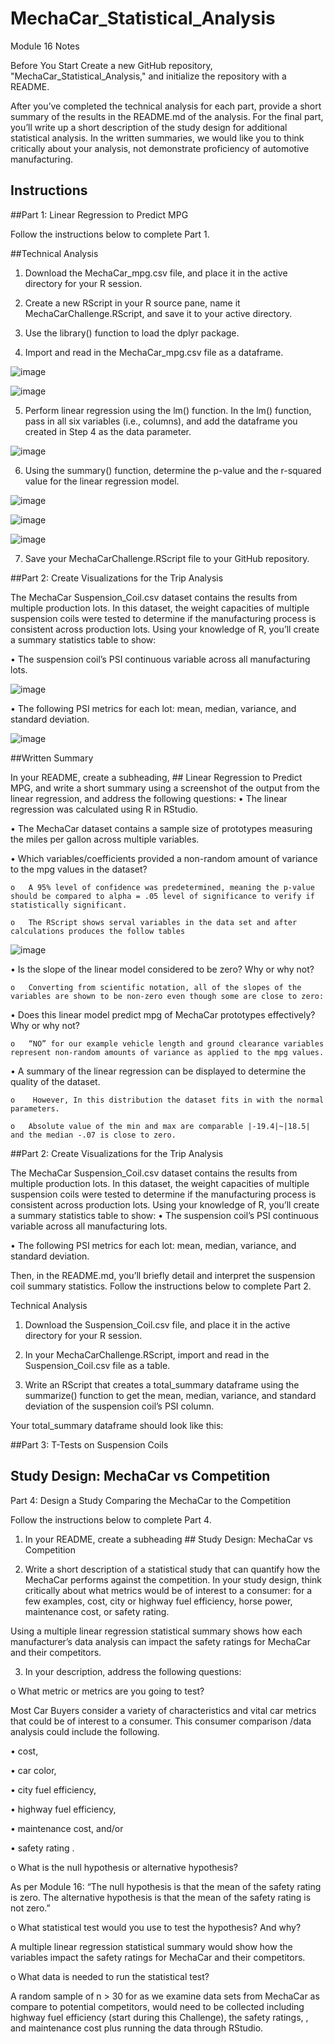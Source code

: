 # MechaCar_Statistical_Analysis

Module 16 Notes

Before You Start
Create a new GitHub repository, "MechaCar_Statistical_Analysis," and initialize the repository with a README.

After you’ve completed the technical analysis for each part, provide a short summary of the results in the README.md of the analysis. For the final part, you’ll write up a short description of the study design for additional statistical analysis. In the written summaries, we would like you to think critically about your analysis, not demonstrate proficiency of automotive manufacturing.

## Instructions

##Part 1: Linear Regression to Predict MPG

Follow the instructions below to complete Part 1.

##Technical Analysis
1.	Download the MechaCar_mpg.csv file, and place it in the active directory for your R session.

2.	Create a new RScript in your R source pane, name it MechaCarChallenge.RScript, and save it to your active directory.

3.	Use the library() function to load the dplyr package.

4.	Import and read in the MechaCar_mpg.csv file as a dataframe.

![image](https://user-images.githubusercontent.com/117233641/232278837-d7864176-62f6-41e1-8767-9ef3fc7c0906.png)

![image](https://user-images.githubusercontent.com/117233641/232278944-5f6118c4-0a49-42f0-b9a1-4ee1cf5956c9.png)

5.	Perform linear regression using the lm() function. In the lm() function, pass in all six variables (i.e., columns), and add the dataframe you created in Step 4 as the data parameter.

![image](https://user-images.githubusercontent.com/117233641/232278964-f16b3fe4-2be1-4d93-b08f-88904a8d8aba.png)
 

6.	Using the summary() function, determine the p-value and the r-squared value for the linear regression model.

 ![image](https://user-images.githubusercontent.com/117233641/232278972-e7d0f4b8-a620-4fa1-acea-1fe0b727a95b.png)
 
 ![image](https://user-images.githubusercontent.com/117233641/232278988-e021b4b2-5c7b-4be9-a049-4e13e1b7d1b4.png)
 
 ![image](https://user-images.githubusercontent.com/117233641/232279005-d2db2e63-abed-44a6-a22d-284ee73e487d.png)

7.	Save your MechaCarChallenge.RScript file to your GitHub repository.

##Part 2: Create Visualizations for the Trip Analysis

The MechaCar Suspension_Coil.csv dataset contains the results from multiple production lots. In this dataset, the weight capacities of multiple suspension coils were tested to determine if the manufacturing process is consistent across production lots. Using your knowledge of R, you’ll create a summary statistics table to show:

•	The suspension coil’s PSI continuous variable across all manufacturing lots.

![image](https://user-images.githubusercontent.com/117233641/232279133-38d1e0a4-a4c3-4521-bb51-159ca7839579.png)

•	The following PSI metrics for each lot: mean, median, variance, and standard deviation.

![image](https://user-images.githubusercontent.com/117233641/232279149-70d01236-4c23-4435-804c-29a5aff958d0.png)


##Written Summary

In your README, create a subheading, ## Linear Regression to Predict MPG, and write a short summary using a screenshot of the output from the linear regression, and address the following questions:
•	The linear regression was calculated using R in RStudio.

•	The MechaCar dataset contains a sample size of prototypes measuring the miles per gallon across multiple variables. 

•	Which variables/coefficients provided a non-random amount of variance to the mpg values in the dataset?

    o	A 95% level of confidence was predetermined, meaning the p-value should be compared to alpha = .05 level of significance to verify if statistically significant.
    
    o	The RScript shows serval variables in the data set and after calculations produces the follow tables 

 ![image](https://user-images.githubusercontent.com/117233641/232279054-4d306170-58a9-4a1c-b856-77ca6c82e712.png)

•	Is the slope of the linear model considered to be zero? Why or why not?

    o	Converting from scientific notation, all of the slopes of the variables are shown to be non-zero even though some are close to zero:

•	Does this linear model predict mpg of MechaCar prototypes effectively? Why or why not?

    o	“NO” for our example vehicle length and ground clearance variables represent non-random amounts of variance as applied to the mpg values.

•	A summary of the linear regression can be displayed to determine the quality of the dataset.

    o	 However, In this distribution the dataset fits in with the normal parameters.

    o	Absolute value of the min and max are comparable |-19.4|~|18.5| and the median -.07 is close to zero.



##Part 2: Create Visualizations for the Trip Analysis

The MechaCar Suspension_Coil.csv dataset contains the results from multiple production lots. In this dataset, the weight capacities of multiple suspension coils were tested to determine if the manufacturing process is consistent across production lots. Using your knowledge of R, you’ll create a summary statistics table to show:
•	The suspension coil’s PSI continuous variable across all manufacturing lots.
 

•	The following PSI metrics for each lot: mean, median, variance, and standard deviation.
 

Then, in the README.md, you’ll briefly detail and interpret the suspension coil summary statistics.
Follow the instructions below to complete Part 2.

Technical Analysis
1.	Download the Suspension_Coil.csv file, and place it in the active directory for your R session.

2.	In your MechaCarChallenge.RScript, import and read in the Suspension_Coil.csv file as a table.

3.	Write an RScript that creates a total_summary dataframe using the summarize() function to get the mean, median, variance, and standard deviation of the suspension coil’s PSI column.


 
Your total_summary dataframe should look like this:

 

##Part 3: T-Tests on Suspension Coils
 



## Study Design: MechaCar vs Competition
Part 4: Design a Study Comparing the MechaCar to the Competition

Follow the instructions below to complete Part 4.
1.	In your README, create a subheading ## Study Design: MechaCar vs Competition

2.	Write a short description of a statistical study that can quantify how the MechaCar performs against the competition. In your study design, think critically about what metrics would be of interest to a consumer: for a few examples, cost, city or highway fuel efficiency, horse power, maintenance cost, or safety rating.

Using a multiple linear regression statistical summary shows how each manufacturer’s data analysis can impact the safety ratings for MechaCar and their competitors.

3.	In your description, address the following questions:

o	What metric or metrics are you going to test?

Most Car Buyers consider a variety of characteristics and vital car metrics that could be of interest to a consumer. This consumer comparison /data analysis could include the following. 

•	cost, 

•	car color, 

•	city fuel efficiency, 

•	highway fuel efficiency, 

•	maintenance cost, and/or 

•	safety rating .


o	What is the null hypothesis or alternative hypothesis?

As per Module 16: “The null hypothesis is that the mean of the safety rating is zero. The alternative hypothesis is that the mean of the safety rating is not zero.”

o	What statistical test would you use to test the hypothesis? And why?

A multiple linear regression statistical summary would show how the variables impact the safety ratings for MechaCar and their competitors.

o	What data is needed to run the statistical test?

A random sample of n > 30 for as we examine data sets from MechaCar as compare to potential competitors, would need to be collected including highway fuel efficiency (start during this Challenge), the safety ratings, , and maintenance cost plus running the data through RStudio.
